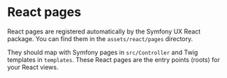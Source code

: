 # React pages

React pages are registered automatically by the Symfony UX React package. You can find them in the `assets/react/pages` directory.

They should map with Symfony pages in `src/Controller` and Twig templates in `templates`. These React pages are the entry points (roots) for your React views.
